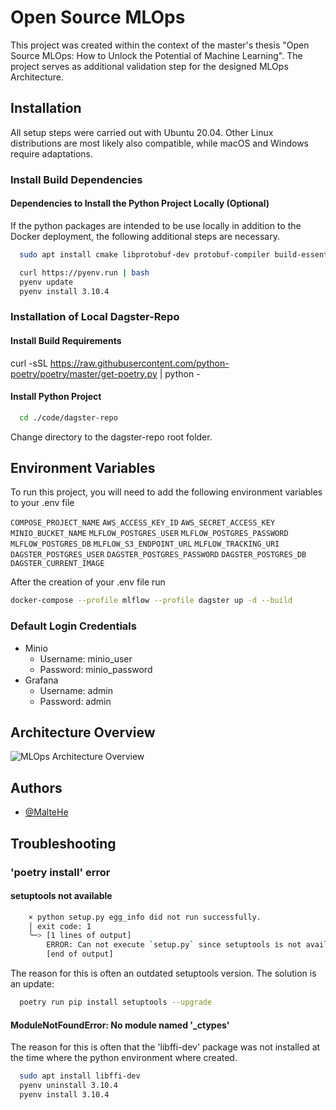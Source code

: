 # Open Source MLOps

This project was created within the context of the master's thesis "Open Source MLOps: How to Unlock the Potential of Machine Learning". The project serves as additional validation step for the designed MLOps Architecture.

## Installation

All setup steps were carried out with Ubuntu 20.04. Other Linux distributions are most likely also compatible, while macOS and Windows require adaptations.

### Install Build Dependencies

#### Dependencies to Install the Python Project Locally (Optional)

If the python packages are intended to be use locally in addition to the Docker deployment, the following additional steps are necessary.

```bash
  sudo apt install cmake libprotobuf-dev protobuf-compiler build-essential libedit-dev libffi-dev
```

```bash
  curl https://pyenv.run | bash
  pyenv update
  pyenv install 3.10.4
```

### Installation of Local Dagster-Repo

#### Install Build Requirements

curl -sSL https://raw.githubusercontent.com/python-poetry/poetry/master/get-poetry.py | python -

#### Install Python Project

```bash
  cd ./code/dagster-repo
```

Change directory to the dagster-repo root folder.

## Environment Variables

To run this project, you will need to add the following environment variables to your .env file

`COMPOSE_PROJECT_NAME`
`AWS_ACCESS_KEY_ID`
`AWS_SECRET_ACCESS_KEY`
`MINIO_BUCKET_NAME`
`MLFLOW_POSTGRES_USER`
`MLFLOW_POSTGRES_PASSWORD`
`MLFLOW_POSTGRES_DB`
`MLFLOW_S3_ENDPOINT_URL`
`MLFLOW_TRACKING_URI`
`DAGSTER_POSTGRES_USER`
`DAGSTER_POSTGRES_PASSWORD`
`DAGSTER_POSTGRES_DB`
`DAGSTER_CURRENT_IMAGE`

After the creation of your .env file run

```bash
docker-compose --profile mlflow --profile dagster up -d --build
```

### Default Login Credentials

- Minio
  - Username: minio_user
  - Password: minio_password
- Grafana
  - Username: admin
  - Password: admin

## Architecture Overview

![MLOps Architecture Overview](https://github.com/MalteHe/MLOps/blob/main/images/architecture.png?raw=true)

## Authors

- [@MalteHe](https://github.com/MalteHe)

## Troubleshooting

### 'poetry install' error

#### setuptools not available

```bash
    × python setup.py egg_info did not run successfully.
    │ exit code: 1
    ╰─> [1 lines of output]
        ERROR: Can not execute `setup.py` since setuptools is not available in the build environment.
        [end of output]
```

The reason for this is often an outdated setuptools version. The solution is an update:

```bash
  poetry run pip install setuptools --upgrade
```

#### ModuleNotFoundError: No module named '\_ctypes'

The reason for this is often that the 'libffi-dev' package was not installed at the time where the python environment where created.

```bash
  sudo apt install libffi-dev
  pyenv uninstall 3.10.4
  pyenv install 3.10.4
```

